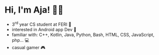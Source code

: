 # Hi, I'm Aja! 👩‍💻

- 3<sup>rd</sup> year CS student at FERI 🏫
- interested in Android app Dev 📱
- familiar with: C++, Kotlin, Java, Python, Bash, HTML, CSS, JavaScript, php... 💻
- casual gamer 🎮
